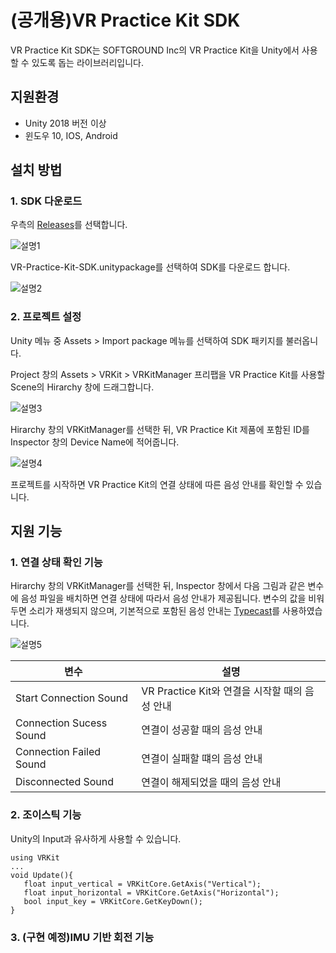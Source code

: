 # (공개용)VR Practice Kit SDK

VR Practice Kit SDK는 SOFTGROUND Inc의 VR Practice Kit을 Unity에서 사용할 수 있도록 돕는 라이브러리입니다.

## 지원환경
* Unity 2018 버전 이상
* 윈도우 10, IOS, Android

## 설치 방법

### 1. SDK 다운로드
우측의 [Releases](https://github.com/sgkim6326/VR-Practice-Kit-SDK/releases)를 선택합니다.

![설명1](https://user-images.githubusercontent.com/48825287/105766564-43fb9f00-5f9d-11eb-8c40-36fb01dc1997.png)  


VR-Practice-Kit-SDK.unitypackage를 선택하여 SDK를 다운로드 합니다.

![설명2](https://user-images.githubusercontent.com/48825287/105766849-9937b080-5f9d-11eb-959b-9e4f088eaccc.png)  

### 2. 프로젝트 설정
Unity 메뉴 중 Assets > Import package 메뉴를 선택하여 SDK 패키지를 불러옵니다.

Project 창의 Assets > VRKit > VRKitManager 프리팹을 VR Practice Kit를 사용할 Scene의 Hirarchy 창에 드래그합니다.

![설명3](https://user-images.githubusercontent.com/48825287/105768227-6db5c580-5f9f-11eb-965b-c32caa7b3497.png)


Hirarchy 창의 VRKitManager를 선택한 뒤, VR Practice Kit 제품에 포함된 ID를 Inspector 창의 Device Name에 적어줍니다.

![설명4](https://user-images.githubusercontent.com/48825287/105768770-3693e400-5fa0-11eb-83b4-869a3186d4db.png)


프로젝트를 시작하면 VR Practice Kit의 연결 상태에 따른 음성 안내를 확인할 수 있습니다.

## 지원 기능

### 1. 연결 상태 확인 기능
Hirarchy 창의 VRKitManager를 선택한 뒤, Inspector 창에서 다음 그림과 같은 변수에 음성 파일을 배치하면 연결 상태에 따라서 음성 안내가 제공됩니다.
변수의 값을 비워두면 소리가 재생되지 않으며, 기본적으로 포함된 음성 안내는 [Typecast](https://typecast.ai/)를 사용하였습니다.

![설명5](https://user-images.githubusercontent.com/48825287/105769268-ee28f600-5fa0-11eb-9a38-fb741eeb4dfe.png) 


|변수|설명|
|------|---|
|Start Connection Sound|VR Practice Kit와 연결을 시작할 때의 음성 안내|
|Connection Sucess Sound|연결이 성공할 때의 음성 안내|
|Connection Failed Sound|연결이 실패할 떄의 음성 안내|
|Disconnected Sound|연결이 해제되었을 때의 음성 안내|

### 2. 조이스틱 기능
Unity의 Input과 유사하게 사용할 수 있습니다.
```
using VRKit
...
void Update(){
   float input_vertical = VRKitCore.GetAxis("Vertical");
   float input_horizontal = VRKitCore.GetAxis("Horizontal");
   bool input_key = VRKitCore.GetKeyDown();
}
```
### 3. (구현 예정)IMU 기반 회전 기능
